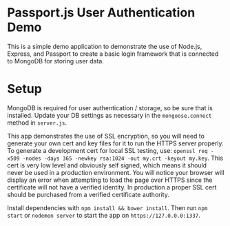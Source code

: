 # Passport.js User Authentication Demo

This is a simple demo application to demonstrate the use of Node.js, Express, and Passport to create a basic login framework that is connected to MongoDB for storing user data.

# Setup

MongoDB is required for user authentication / storage, so be sure that is installed. Update your DB settings as necessary in the `mongoose.connect` method in `server.js`.

This app demonstrates the use of SSL encryption, so you will need to generate your own cert and key files for it to run the HTTPS server properly. To generate a development cert for local SSL testing, use: `openssl req -x509 -nodes -days 365 -newkey rsa:1024 -out my.crt -keyout my.key`. This cert is very low level and obviously self signed, which means it should never be used in a production environment. You will notice your browser will display an error when attempting to load the page over HTTPS since the certificate will not have a verified identity. In production a proper SSL cert should be purchased from a verified certificate authority.

Install dependencies with `npm install && bower install`. Then run `npm start` or `nodemon server` to start the app on `https://127.0.0.0:1337`.
